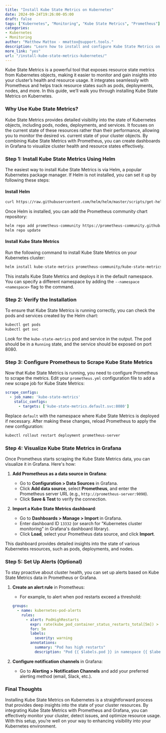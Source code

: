```yaml
---
title: "Install Kube State Metrics on Kubernetes"  
date: 2024-09-24T19:26:00-05:00  
draft: false  
tags: ["Kubernetes", "Monitoring", "Kube State Metrics", "Prometheus"]  
categories:  
- Kubernetes  
- Monitoring  
author: "Matthew Mattox - mmattox@support.tools."  
description: "Learn how to install and configure Kube State Metrics on Kubernetes to monitor resource states and enhance cluster visibility."  
more_link: "yes"  
url: "/install-kube-state-metrics-kubernetes/"  
---
```


Kube State Metrics is a powerful tool that exposes resource state metrics from Kubernetes objects, making it easier to monitor and gain insights into your cluster’s health and resource usage. It integrates seamlessly with Prometheus and helps track resource states such as pods, deployments, nodes, and more. In this guide, we’ll walk you through installing Kube State Metrics on Kubernetes.

<!--more-->

### Why Use Kube State Metrics?

Kube State Metrics provides detailed visibility into the state of Kubernetes objects, including pods, nodes, deployments, and services. It focuses on the current state of these resources rather than their performance, allowing you to monitor the desired vs. current state of your cluster objects. By combining Kube State Metrics with Prometheus, you can create dashboards in Grafana to visualize cluster health and resource states effectively.

### Step 1: Install Kube State Metrics Using Helm

The easiest way to install Kube State Metrics is via Helm, a popular Kubernetes package manager. If Helm is not installed, you can set it up by following these steps:

#### Install Helm

```bash
curl https://raw.githubusercontent.com/helm/helm/master/scripts/get-helm-3 | bash
```

Once Helm is installed, you can add the Prometheus community chart repository:

```bash
helm repo add prometheus-community https://prometheus-community.github.io/helm-charts
helm repo update
```

#### Install Kube State Metrics

Run the following command to install Kube State Metrics on your Kubernetes cluster:

```bash
helm install kube-state-metrics prometheus-community/kube-state-metrics
```

This installs Kube State Metrics and deploys it in the default namespace. You can specify a different namespace by adding the `--namespace <namespace>` flag to the command.

### Step 2: Verify the Installation

To ensure that Kube State Metrics is running correctly, you can check the pods and services created by the Helm chart:

```bash
kubectl get pods
kubectl get svc
```

Look for the `kube-state-metrics` pod and service in the output. The pod should be in a `Running` state, and the service should be exposed on port 8080.

### Step 3: Configure Prometheus to Scrape Kube State Metrics

Now that Kube State Metrics is running, you need to configure Prometheus to scrape the metrics. Edit your `prometheus.yml` configuration file to add a new scrape job for Kube State Metrics:

```yaml
scrape_configs:
  - job_name: 'kube-state-metrics'
    static_configs:
      - targets: ['kube-state-metrics.default.svc:8080']
```

Replace `default` with the namespace where Kube State Metrics is deployed if necessary. After making these changes, reload Prometheus to apply the new configuration:

```bash
kubectl rollout restart deployment prometheus-server
```

### Step 4: Visualize Kube State Metrics in Grafana

Once Prometheus starts scraping the Kube State Metrics data, you can visualize it in Grafana. Here's how:

1. **Add Prometheus as a data source in Grafana**:
   - Go to **Configuration > Data Sources** in Grafana.
   - Click **Add data source**, select **Prometheus**, and enter the Prometheus server URL (e.g., `http://prometheus-server:9090`).
   - Click **Save & Test** to verify the connection.

2. **Import a Kube State Metrics dashboard**:
   - Go to **Dashboards > Manage > Import** in Grafana.
   - Enter dashboard ID `13332` (or search for "Kubernetes cluster monitoring" in Grafana's dashboard library).
   - Click **Load**, select your Prometheus data source, and click **Import**.

This dashboard provides detailed insights into the state of various Kubernetes resources, such as pods, deployments, and nodes.

### Step 5: Set Up Alerts (Optional)

To stay proactive about cluster health, you can set up alerts based on Kube State Metrics data in Prometheus or Grafana.

1. **Create an alert rule** in Prometheus:
   - For example, to alert when pod restarts exceed a threshold:

   ```yaml
   groups:
     - name: kubernetes-pod-alerts
       rules:
         - alert: PodHighRestarts
           expr: rate(kube_pod_container_status_restarts_total[5m]) > 0.1
           for: 5m
           labels:
             severity: warning
           annotations:
             summary: "Pod has high restarts"
             description: "Pod {{ $labels.pod }} in namespace {{ $labels.namespace }} has restarted more than 0.1 times per second."
   ```

2. **Configure notification channels** in Grafana:
   - Go to **Alerting > Notification Channels** and add your preferred alerting method (email, Slack, etc.).

### Final Thoughts

Installing Kube State Metrics on Kubernetes is a straightforward process that provides deep insights into the state of your cluster resources. By integrating Kube State Metrics with Prometheus and Grafana, you can effectively monitor your cluster, detect issues, and optimize resource usage. With this setup, you’re well on your way to enhancing visibility into your Kubernetes environment.
